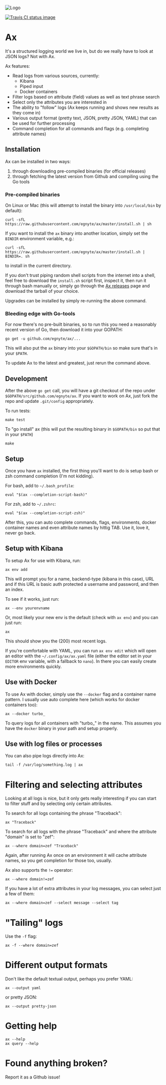 ![Logo](https://raw.githubusercontent.com/egnyte/ax/master/ax.png)

[![Travis CI status image](https://travis-ci.org/egnyte/ax.svg?branch=master)](https://travis-ci.org/egnyte/ax)

# Ax
It's a structured logging world we live in, but do we really have to look at JSON logs? Not with Ax.

Ax features:

* Read logs from various sources, currently:
    * Kibana
    * Piped input
    * Docker containers
* Filter logs based on attribute (field) values as well as text phrase search
* Select only the attributes you are interested in
* The ability to "follow" logs (Ax keeps running and shows new results as they come in)
* Various output format (pretty text, JSON, pretty JSON, YAML) that can be used for further processing
* Command completion for all commands and flags (e.g. completing attribute names)

## Installation
Ax can be installed in two ways:

1. through downloading pre-compiled binaries (for official releases)
2. through fetching the latest version from Github and compiling using the Go tools

### Pre-compiled binaries
On Linux or Mac (this will attempt to install the binary into `/usr/local/bin` by default):

    curl -sfL https://raw.githubusercontent.com/egnyte/ax/master/install.sh | sh

If you want to install the `ax` binary into another location, simply set the `BINDIR` environment variable, e.g.:

    curl -sfL https://raw.githubusercontent.com/egnyte/ax/master/install.sh | BINDIR=. sh

to install in the current directory.

If you don't trust piping random shell scripts from the internet into a shell, feel free to download the `install.sh` script first, inspect it, then run it through bash manually or, simply go through the [Ax releases](https://github.com/egnyte/ax/releases) page and download the tarball of your choice.

Upgrades can be installed by simply re-running the above command.

### Bleeding edge with Go-tools
For now there's no pre-built binaries, so to run this you need a reasonably recent version of Go, then download it into your GOPATH:

    go get -u github.com/egnyte/ax/...

This will also put the `ax` binary into your `$GOPATH/bin` so make sure that's in your `$PATH`.

To update Ax to the latest and greatest, just rerun the command above.

## Development

After the above `go get` call, you will have a git checkout of the repo under `$GOPATH/src/github.com/egnyte/ax`. If you want to work on Ax, just fork the repo and update `.git/config` appropriately.

To run tests:

    make test

To "go install" ax (this will put the resulting binary in `$GOPATH/bin` so put that in your `$PATH`)

    make

## Setup
Once you have `ax` installed, the first thing you'll want to do is setup bash or zsh command completion (I'm not kidding).

For bash, add to `~/.bash_profile`:

    eval "$(ax --completion-script-bash)"

For zsh, add to `~/.zshrc`:

    eval "$(ax --completion-script-zsh)"

After this, you can auto complete commands, flags, environments, docker container names and even attribute names by hittig TAB. Use it, love it, never go back.

## Setup with Kibana
To setup Ax for use with Kibana, run:

    ax env add

This will prompt you for a name, backend-type (kibana in this case), URL and if this URL is basic auth protected a username and password, and then an index.

To see if it works, just run:

    ax --env yourenvname

Or, most likely your new env is the default (check with `ax env`) and you can just run:

    ax

This should show you the (200) most recent logs.

If you're comfortable with YAML, you can run `ax env edit` which will open an editor with the `~/.config/ax/ax.yaml` file (either the editor set in your `EDITOR` env variable, with a fallback to `nano`). In there you can easily create more environments quickly.

## Use with Docker
To use Ax with docker, simply use the `--docker` flag and a container name pattern. I usually use auto complete here (which works for docker containers too):

    ax --docker turbo_

To query logs for all containers with "turbo\_" in the name. This assumes you have the `docker` binary in your path and setup properly.

## Use with log files or processes
You can also pipe logs directly into Ax:

    tail -f /var/log/something.log | ax

# Filtering and selecting attributes
Looking at all logs is nice, but it only gets really interesting if you can start to filter stuff and by selecting only certain attributes.

To search for all logs containing the phrase "Traceback":

    ax "Traceback"

To search for all logs with the phrase "Traceback" and where the attribute "domain" is set to "zef":

    ax --where domain=zef "Traceback"

Again, after running Ax once on an environment it will cache attribute names, so you get completion for those too, usually.

Ax also supports the `!=` operator:

    ax --where domain!=zef

If you have a lot of extra attributes in your log messages, you can select just a few of them:

    ax --where domain=zef --select message --select tag

# "Tailing" logs
Use the `-f` flag:

    ax -f --where domain=zef

# Different output formats
Don't like the default textual output, perhaps you prefer YAML:

    ax --output yaml

or pretty JSON:

    ax --output pretty-json

# Getting help

    ax --help
    ax query --help

# Found anything broken?
Report it as a Github issue!
